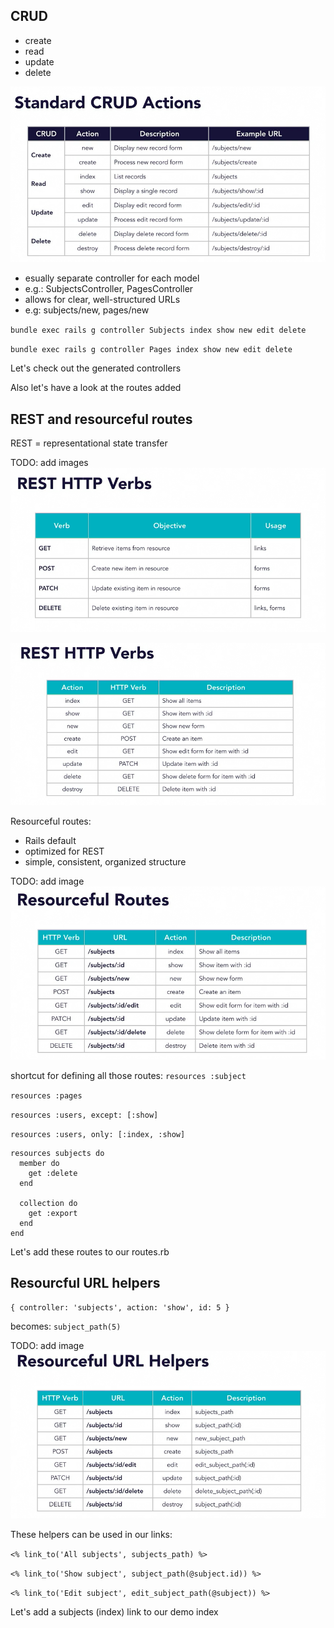 ## CRUD

- create
- read
- update
- delete

![standard-crud-actions](./../assets/standard-crud-actions.png)

- esually separate controller for each model
- e.g.: SubjectsController, PagesController
- allows for clear, well-structured URLs
- e.g: subjects/new, pages/new

`bundle exec rails g controller Subjects index show new edit delete`

`bundle exec rails g controller Pages index show new edit delete`

Let's check out the generated controllers

Also let's have a look at the routes added

## REST and resourceful routes

REST = representational state transfer

TODO: add images
![rest-http-verbs-1](./../assets/rest-http-verbs-1.png)

![rest-http-verbs-2](./../assets/rest-http-verbs-2.png)

Resourceful routes:
- Rails default
- optimized for REST
- simple, consistent, organized structure

TODO: add image
![resourceful-routes](./../assets/resourceful-routes.png)

shortcut for defining all those routes:
`resources :subject`

`resources :pages`

`resources :users, except: [:show]`

`resources :users, only: [:index, :show]`

```
resources subjects do
  member do
    get :delete
  end

  collection do
    get :export
  end
end
```

Let's add these routes to our routes.rb

## Resourcful URL helpers

`{ controller: 'subjects', action: 'show', id: 5 }`

becomes: `subject_path(5)`

TODO: add image
![resourceful-url-helpers](./../assets/resourceful-url-helpers.png)

These helpers can be used in our links:

`<% link_to('All subjects', subjects_path) %>`

`<% link_to('Show subject', subject_path(@subject.id)) %>`

`<% link_to('Edit subject', edit_subject_path(@subject)) %>`

Let's add a subjects (index) link to our demo index
